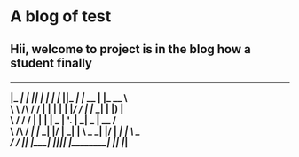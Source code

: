 <h1> A blog of test

<h2>Hii, welcome to project is in the blog how a student finally

<h3>

 ____      ____  _____    _____      ___  ____    ________   _______     
|_  _|    |_  _||_   _|  |_   _|    |_  ||_  _|  |_   __  | |_   __ \    
  \ \  /\  / /    | |      | |        | |_/ /      | |_ \_|   | |__) |   
   \ \/  \/ /     | |      | |   _    |  __'.      |  _| _    |  __ /    
    \  /\  /     _| |_    _| |__/ |  _| |  \ \_   _| |__/ |  _| |  \ \_  
     \/  \/     |_____|  |________| |____||____| |________| |____| |___| 
 
 